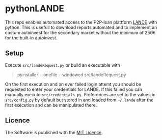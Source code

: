 # pythonLANDE
This repo enables automated access to the P2P-loan plattform [LANDE](https://lande.finance) with python. This is usefull to download reports automated and to implement an costum autoinvest for the secondary market without the minimum of 250€ for the built-in autoinvest.

## Setup
Execute ``src/landeRequest.py`` or build an executable with

> pyinstaller --onefile --windowed src/landeRequest.py

On the first execution and on ever failed login attemt you should be requested to enter your credentials for LANDE. If this failed you can manually execute ``src/credentials.py``. Preferences are set to the values in ``src/config.py`` by default but stored in and loaded from ``~/.lande`` after the first execution and can be manipulated there.

## Licence
The Software is published with the [MIT Licence](LICENCE.txt).